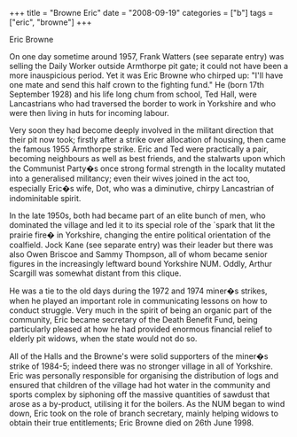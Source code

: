 +++
title = "Browne Eric"
date = "2008-09-19"
categories = ["b"]
tags = ["eric", "browne"]
+++

Eric Browne

On one day sometime around 1957, Frank Watters (see separate entry) was selling the Daily Worker outside Armthorpe pit gate; it could not have been a more inauspicious period. Yet it was Eric Browne who chirped up: "I'll have one mate and send this half crown to the fighting fund." He (born 17th September 1928) and his life long chum from school, Ted Hall, were Lancastrians who had traversed the border to work in Yorkshire and who were then living in huts for incoming labour.

Very soon they had become deeply involved in the militant direction that their pit now took; firstly after a strike over allocation of housing, then came the famous 1955 Armthorpe strike. Eric and Ted were practically a pair, becoming neighbours as well as best friends, and the stalwarts upon which the Communist Party�s once strong formal strength in the locality mutated into a generalised militancy; even their wives joined in the act too, especially Eric�s wife, Dot, who was a diminutive, chirpy Lancastrian of indominitable spirit.

In the late 1950s, both had became part of an elite bunch of men, who dominated the village and led it to its special role of the \`spark that lit the prairie fire� in Yorkshire, changing the entire political orientation of the coalfield. Jock Kane (see separate entry) was their leader but there was also Owen Briscoe and Sammy Thompson, all of whom became senior figures in the increasingly leftward bound Yorkshire NUM. Oddly, Arthur Scargill was somewhat distant from this clique.

He was a tie to the old days during the 1972 and 1974 miner�s strikes, when he played an important role in communicating lessons on how to conduct struggle. Very much in the spirit of being an organic part of the community, Eric became secretary of the Death Benefit Fund, being particularly pleased at how he had provided enormous financial relief to elderly pit widows, when the state would not do so.

All of the Halls and the Browne's were solid supporters of the miner�s strike of 1984-5; indeed there was no stronger village in all of Yorkshire. Eric was personally responsible for organising the distribution of logs and ensured that children of the village had hot water in the community and sports complex by siphoning off the massive quantities of sawdust that arose as a by-product, utilising it for the boilers. As the NUM began to wind down, Eric took on the role of branch secretary, mainly helping widows to obtain their true entitlements; Eric Browne died on 26th June 1998.
